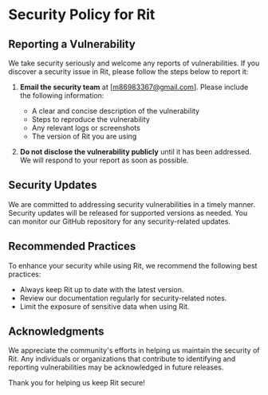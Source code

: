 # Security Policy for Rit

## Reporting a Vulnerability

We take security seriously and welcome any reports of vulnerabilities. If you discover a security issue in Rit, please follow the steps below to report it:

1. **Email the security team** at [m86983367@gmail.com]. Please include the following information:
   - A clear and concise description of the vulnerability
   - Steps to reproduce the vulnerability
   - Any relevant logs or screenshots
   - The version of Rit you are using

2. **Do not disclose the vulnerability publicly** until it has been addressed. We will respond to your report as soon as possible.

## Security Updates

We are committed to addressing security vulnerabilities in a timely manner. Security updates will be released for supported versions as needed. You can monitor our GitHub repository for any security-related updates.

## Recommended Practices

To enhance your security while using Rit, we recommend the following best practices:
- Always keep Rit up to date with the latest version.
- Review our documentation regularly for security-related notes.
- Limit the exposure of sensitive data when using Rit.

## Acknowledgments

We appreciate the community's efforts in helping us maintain the security of Rit. Any individuals or organizations that contribute to identifying and reporting vulnerabilities may be acknowledged in future releases.

Thank you for helping us keep Rit secure!
